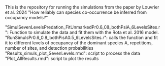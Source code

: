 This is the repository for running the simulations from the paper by Louvrier et al. 2024 "How reliably can species co-occurrence be inferred from occupancy models?"

"SimulSevenLevelsPredation_FitUnmarkedPr0.6_08_bothPsiA_6LevelsSites.r": Function to simulate the data and fit them with the Rota et al. 2016 model. 
"RunSimulsPr0.6_0.8_bothPisA0.5_6LevelsSites.r": calls the function and fit it to different levels of occupancy of the dominant species A, repetitions, number of sites, and detection probabilities 
"Results_simuls_plot_SevenLevels.rmd": script to process the data 
"Plot_AllResults.rmd": script to plot the results 
